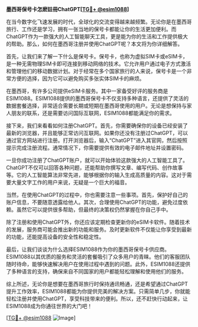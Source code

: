 **墨西哥保号卡怎麽註冊ChatGPT[[TG💪+ @esim1088](https://t.me/s/esim1088)]**

在当今数字化飞速发展的时代，全球化的交流变得越来越频繁。无论你是在墨西哥旅行、工作还是学习，拥有一张当地的保号卡都能让你的生活更加便利。而ChatGPT作为一款强大的人工智能聊天工具，更是能为你的生活和工作提供极大的帮助。那么，如何在墨西哥注册并使用ChatGPT呢？本文将为你详细解答。

首先，让我们来了解一下什么是保号卡。保号卡，也称为虚拟SIM卡或eSIM卡，是一种无需物理SIM卡即可连接到移动网络的技术。它允许用户通过电子方式激活和管理他们的移动数据计划。对于经常在多个国家旅行的人来说，保号卡是一个非常方便的选择，因为它可以避免购买多张实体SIM卡的麻烦。

在墨西哥，有许多公司提供eSIM卡服务。其中一家备受好评的服务商是ESIM1088。ESIM1088提供的墨西哥保号卡不仅支持多种语言，还提供了灵活的数据套餐选择，非常适合需要长期或短期在墨西哥使用的用户。无论是想保持与家人朋友的联系，还是需要访问国际互联网，ESIM1088都能满足你的需求。

接下来，我们来看看如何注册ChatGPT。首先，你需要确保你的设备已经安装了最新的浏览器，并且能够正常访问互联网。如果你还没有注册过ChatGPT，可以通过官方网站进行注册。打开浏览器后，输入“ChatGPT”进入其官网，然后按照提示完成注册流程。通常情况下，你需要提供有效的电子邮件地址并设置密码。

一旦你成功注册了ChatGPT账户，就可以开始体验这款强大的人工智能工具了。ChatGPT不仅可以回答各种问题，还能帮助你撰写文章、编写代码、创作故事等。它的人工智能算法非常先进，能够根据你的输入生成高质量的内容。这对于需要大量文字工作的用户来说，无疑是一个巨大的福音。

当然，在使用ChatGPT的过程中，你也需要注意一些事项。首先，保护好自己的账户信息，不要随意透露给他人。其次，合理使用ChatGPT的功能，避免过度依赖。虽然它可以提供很多帮助，但最终的决策权仍然掌握在你自己手中。

除了注册和使用ChatGPT外，你还应该定期检查更新你的eSIM卡软件。随着技术的发展，服务商可能会推出新的功能和服务。及时更新软件不仅能让你享受到最新的功能，还能提高设备的安全性和稳定性。

最后，让我们谈谈为什么选择ESIM1088作为你的墨西哥保号卡供应商。ESIM1088以其优质的服务和灵活的套餐吸引了众多用户的青睐。他们的客服团队随时待命，能够快速解决用户在使用过程中遇到的问题。此外，ESIM1088还提供了多种语言的支持，确保来自不同国家的用户都能轻松理解和使用他们的服务。

综上所述，无论你是想要在墨西哥旅行时保持通讯畅通，还是希望通过ChatGPT提升工作效率，ESIM1088都能为你提供完美的解决方案。只需简单几步，你就能轻松注册并使用ChatGPT，享受科技带来的便利。所以，还不赶快行动起来，让ESIM1088成为你通往世界的大门吧！

[[TG💪+ @esim1088](https://t.me/s/esim1088) ![Image](https://i.postimg.cc/4NQfJmqS/Snipaste-2025-05-13-00-14-12.png)]